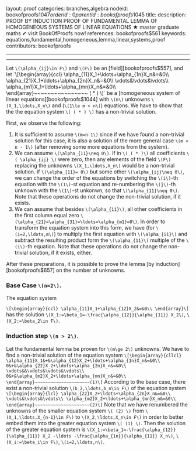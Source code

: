 layout: proof
categories: branches,algebra
nodeid: bookofproofs$1047
orderid: 0
parentid: bookofproofs$1045
title: 
description: PROOF BY INDUCTION PROOF OF FUNDAMENTAL LEMMA OF HOMOGENEOUS SYSTEMS OF LINEAR EQUATIONS &#9733; master graduate maths &#10004; visit BookOfProofs now!
references: bookofproofs$561
keywords: equations,fundamental,homogeneous,lemma,linear,systems,proof
contributors: bookofproofs

---


---

Let `\(\alpha_{ij}\in F\)` and `\(F\)` be an [field][bookofproofs$557], and let 
`\[\begin{array}{ccl}
\alpha_{11}X_1+\ldots+\alpha_{1n}X_n&=&0\\
\alpha_{21}X_1+\ldots+\alpha_{2n}X_n&=&0\\
\vdots&\vdots&\vdots\\
\alpha_{m1}X_1+\ldots+\alpha_{mn}X_n&=&0\\
\end{array}~~~~~~~~~~~~~~~~ ( * ) \]`
be a [homogeneous system of linear equations][bookofproofs$1044] with  `\(n\)` unknowns `\(X_1,\ldots,X_n\)` and (`\(1\le m < n\)`) equations. We have to show that the the equation system `\( ( * ) \)` has a non-trivial solution.

First, we observe the following:

1. It is sufficient to assume `\(m=n-1\)` since if we have found a non-trivial solution for this case, it is also a solution of the more general case `\(m < n - 1\)` (after removing some more equations from the system).
1. We can assume `\(\alpha_{11}\neq 0\)`. If in `\( ( * )\)` all coefficients `\( \alpha_{ij} \)` were zero, then any elements of the field `\(F\)` replacing the unknowns `\(X_1,\ldots,X_n\)` would be a non-trivial solution. If `\(\alpha_{11}= 0\)` but some other `\(\alpha_{ij}\neq 0\)`, we can change the order of the equations by switching the `\(i\)`-th equation with the `\(1\)`-st equation and re-numbering the `\(j\)`-th unknown with the `\(1\)`-st unkonwn, so that   `\(\alpha_{11}\neq 0\)`. Note that these operations do not change the non-trivial solution, if it exists.
1. We can assume that besides `\(\alpha_{11}\)`, all other coefficients in the first column equal zero `\(\alpha_{21}=\alpha_{31}=\ldots=\alpha_{m1}=0\)`. In order to transform the equation system into this form, we have (for `\(i=2,\ldots,m\)`) to multiply the first equation with `\(\alpha_{i1}\)` and subtract the resulting product form the `\(\alpha_{11}\)` multiple of the `\(i\)`-th equation. Note that these operations do not change the non-trivial solution, if it exists, either.

After these preparations, it is possible to prove the lemma [by induction][bookofproofs$657] on the number of unknowns. 

### Base Case `\(n=2\)`. 

The equation system 

`\[\begin{array}{ccl}
\alpha_{11}X_1+\alpha_{12}X_2&=&0\\
\end{array}\]`
has the solution `\(X_1:=\beta_1=-\frac{\alpha_{12}}{\alpha_{11}} X_2\)`, `\(X_2:=\beta_2\in F\)`.

### Induction step `\(n > 2\)`. 

Let the fundamental lemma be proven for `\(m\ge 2\)` unknowns. We have to find a non-trivial solution of the equation system 
`\[\begin{array}{cllcl}
\alpha_{11}X_1&+&\alpha_{12}X_2+\ldots+\alpha_{1n}X_n&=&0\\
0&+&\alpha_{22}X_2+\ldots+\alpha_{2n}X_n&=&0\\
\vdots&&\vdots&\vdots&\vdots\\
0&+&\alpha_{m2}X_2+\ldots+\alpha_{mn}X_n&=&0\\
\end{array}~~~~~~~~~~~~~~~~~~~~~(1)\]`
According to the base case, there exist a non-trivial solution `\(b_2,\ldots,b_n\in F\)` of the equation system
`\[\begin{array}{lcl}
\alpha_{22}X_2+\ldots+\alpha_{2n}X_n&=&0\\
\vdots&\vdots&\vdots\\
\alpha_{m2}X_2+\ldots+\alpha_{mn}X_n&=&0\\
\end{array}~~~~~~~~~~~~~~~~~~~~~(2)\]`
Note that we have renumbered the unknowns of the smaller equation system  `\( (2) \)` from `\(X_1,\ldots,X_{n-1}\in F\)` to `\(X_2,\ldots,X_n\in F\)` in order to better embed them into the greater equation system `\( (1) \)`. Then the solution of the greater equation system is `\(X_1:=\beta_1=-\frac{\alpha_{12}}{\alpha_{11}} X_2 -\ldots -\frac{\alpha_{1n}}{\alpha_{11}} X_n\)`, `\(X_i:=\beta_i\in F\)`, `\(i=2,\ldots,n\)`.
